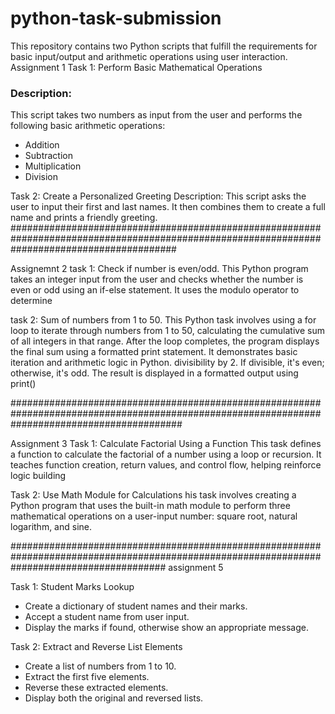 # python-task-submission
This repository contains two Python scripts that fulfill the requirements for basic input/output and arithmetic operations using user interaction.
Assignment 1
 Task 1: Perform Basic Mathematical Operations

### Description:
This script takes two numbers as input from the user and performs the following basic arithmetic operations:
- Addition
- Subtraction
- Multiplication
- Division

 Task 2: Create a Personalized Greeting
Description:
This script asks the user to input their first and last names. It then combines them to create a full name and prints a friendly greeting.
 ##############################################################################################################################################

 Assignemnt 2
 task 1: Check if number is even/odd.
 This Python program takes an integer input from the user and checks whether the number is even or odd using an if-else statement. It uses the modulo operator to determine 
 
 task 2: Sum of numbers from 1 to 50.
This Python task involves using a for loop to iterate through numbers from 1 to 50, calculating the cumulative sum of all integers in that range. After the loop completes, the program displays the final sum using a formatted print statement. It demonstrates basic iteration and arithmetic logic in Python.
 divisibility by 2. If divisible, it's even; otherwise, it's odd. The result is displayed in a formatted output using print()


###############################################################################################################################################

Assignment 3
Task 1: Calculate Factorial Using a Function
This task defines a function to calculate the factorial of a number using a loop or recursion. It teaches function creation, return values, and control flow, helping reinforce logic building

Task 2: Use Math Module for Calculations
his task involves creating a Python program that uses the built-in math module to perform three mathematical operations on a user-input number: square root, natural logarithm, and sine. 


############################################################################################################################################
assignment 5

Task 1: Student Marks Lookup
- Create a dictionary of student names and their marks.  
- Accept a student name from user input.  
- Display the marks if found, otherwise show an appropriate message.

Task 2: Extract and Reverse List Elements 
- Create a list of numbers from 1 to 10.  
- Extract the first five elements.  
- Reverse these extracted elements.  
- Display both the original and reversed lists.
